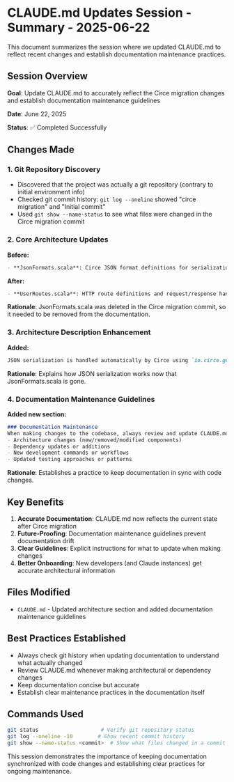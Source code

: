 # CLAUDE.md Updates Session - Summary - 2025-06-22

This document summarizes the session where we updated CLAUDE.md to reflect recent changes and establish documentation maintenance practices.

## Session Overview

**Goal**: Update CLAUDE.md to accurately reflect the Circe migration changes and establish documentation maintenance guidelines

**Date**: June 22, 2025

**Status**: ✅ Completed Successfully

## Changes Made

### 1. Git Repository Discovery
- Discovered that the project was actually a git repository (contrary to initial environment info)
- Checked git commit history: `git log --oneline` showed "circe migration" and "Initial commit"
- Used `git show --name-status` to see what files were changed in the Circe migration commit

### 2. Core Architecture Updates
**Before:**
```markdown
- **JsonFormats.scala**: Circe JSON format definitions for serialization/deserialization
```

**After:**
```markdown
- **UserRoutes.scala**: HTTP route definitions and request/response handling with Circe JSON marshalling using automatic derivation
```

**Rationale**: JsonFormats.scala was deleted in the Circe migration commit, so it needed to be removed from the documentation.

### 3. Architecture Description Enhancement
**Added:**
```markdown
JSON serialization is handled automatically by Circe using `io.circe.generic.auto._` without requiring explicit format definitions.
```

**Rationale**: Explains how JSON serialization works now that JsonFormats.scala is gone.

### 4. Documentation Maintenance Guidelines
**Added new section:**
```markdown
### Documentation Maintenance
When making changes to the codebase, always review and update CLAUDE.md to ensure it accurately reflects:
- Architecture changes (new/removed/modified components)
- Dependency updates or additions
- New development commands or workflows
- Updated testing approaches or patterns
```

**Rationale**: Establishes a practice to keep documentation in sync with code changes.

## Key Benefits

1. **Accurate Documentation**: CLAUDE.md now reflects the current state after Circe migration
2. **Future-Proofing**: Documentation maintenance guidelines prevent documentation drift
3. **Clear Guidelines**: Explicit instructions for what to update when making changes
4. **Better Onboarding**: New developers (and Claude instances) get accurate architectural information

## Files Modified

- `CLAUDE.md` - Updated architecture section and added documentation maintenance guidelines

## Best Practices Established

- Always check git history when updating documentation to understand what actually changed
- Review CLAUDE.md whenever making architectural or dependency changes
- Keep documentation concise but accurate
- Establish clear maintenance practices in the documentation itself

## Commands Used

```bash
git status                    # Verify git repository status
git log --oneline -10        # Show recent commit history
git show --name-status <commit>  # Show what files changed in a commit
```

This session demonstrates the importance of keeping documentation synchronized with code changes and establishing clear practices for ongoing maintenance.
